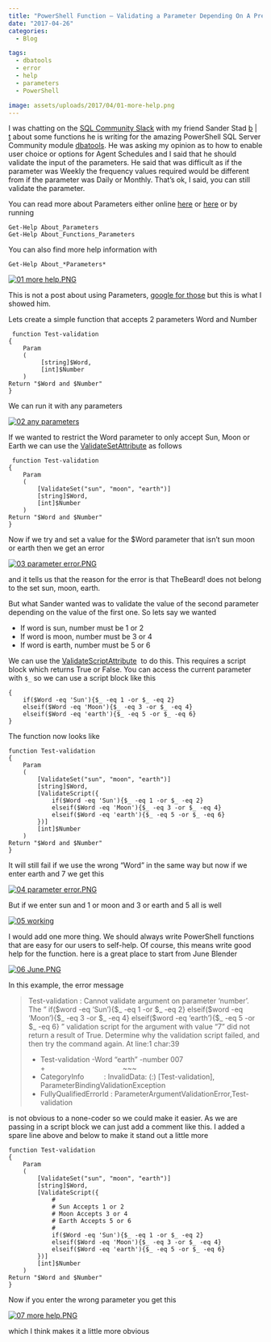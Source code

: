 ```yaml
---
title: "PowerShell Function – Validating a Parameter Depending On A Previous Parameter’s Value"
date: "2017-04-26"
categories:
  - Blog

tags:
  - dbatools
  - error
  - help
  - parameters
  - PowerShell

image: assets/uploads/2017/04/01-more-help.png
---
```

I was chatting on the [SQL Community Slack](https://sqlps.io/slack) with my friend Sander Stad [b](http://www.sqlstad.nl/) | [t](https://twitter.com/sqlstad) about some functions he is writing for the amazing PowerShell SQL Server Community module [dbatools](https://dbatools.io). He was asking my opinion as to how to enable user choice or options for Agent Schedules and I said that he should validate the input of the parameters. He said that was difficult as if the parameter was Weekly the frequency values required would be different from if the parameter was Daily or Monthly. That’s ok, I said, you can still validate the parameter.

You can read more about Parameters either online [here](https://msdn.microsoft.com/en-us/powershell/reference/5.1/microsoft.powershell.core/about/about_parameters) or [here](https://msdn.microsoft.com/en-us/powershell/reference/5.1/microsoft.powershell.core/about/about_functions_advanced_parameters) or by running
```
Get-Help About_Parameters
Get-Help About_Functions_Parameters
```
You can also find more help information with

`Get-Help About_*Parameters*`

[![01 more help.PNG](https://blog.robsewell.com/assets/uploads/2017/04/01-more-help.png)](https://blog.robsewell.com/assets/uploads/2017/04/01-more-help.png)

This is not a post about using Parameters, [google for those](https://www.google.co.uk/search?q=powershell+about+paramters&ie=&oe=#safe=strict&q=powershell+parameters&spf=370) but this is what I showed him.

Lets create a simple function that accepts 2 parameters Word and Number
```
 function Test-validation
{
    Param
    (
         [string]$Word,
         [int]$Number
    )
Return "$Word and $Number"
}
```
We can run it with any parameters

[![02 any parameters](https://blog.robsewell.com/assets/uploads/2017/04/02-any-parameters.png)](https://blog.robsewell.com/assets/uploads/2017/04/02-any-parameters.png)

If we wanted to restrict the Word parameter to only accept Sun, Moon or Earth we can use the [ValidateSetAttribute](https://msdn.microsoft.com/en-us/library/ms714434(v=vs.85).aspx) as follows
```
 function Test-validation
{
    Param
    (
        [ValidateSet("sun", "moon", "earth")]
        [string]$Word,
        [int]$Number
    )
Return "$Word and $Number"
}
```
Now if we try and set a value for the $Word parameter that isn’t sun moon or earth then we get an error

[![03 parameter error.PNG](https://blog.robsewell.com/assets/uploads/2017/04/03-parameter-error.png)](https://blog.robsewell.com/assets/uploads/2017/04/03-parameter-error.png)

and it tells us that the reason for the error is that TheBeard! does not belong to the set sun, moon, earth.

But what Sander wanted was to validate the value of the second parameter depending on the value of the first one. So lets say we wanted

*   If word is sun, number must be 1 or 2
*   If word is moon, number must be 3 or 4
*   If word is earth, number must be 5 or 6

We can use the [ValidateScriptAttribute](https://msdn.microsoft.com/en-us/library/system.management.automation.validatescriptattribute(v=vs.85).aspx)  to do this. This requires a script block which returns True or False. You can access the current parameter with `$_` so we can use a script block like this
```
{
    if($Word -eq 'Sun'){$_ -eq 1 -or $_ -eq 2}
    elseif($Word -eq 'Moon'){$_ -eq 3 -or $_ -eq 4}
    elseif($Word -eq 'earth'){$_ -eq 5 -or $_ -eq 6}
}
```
The function now looks like
```
function Test-validation
{
    Param
    (
        [ValidateSet("sun", "moon", "earth")]
        [string]$Word,
        [ValidateScript({
            if($Word -eq 'Sun'){$_ -eq 1 -or $_ -eq 2}
            elseif($Word -eq 'Moon'){$_ -eq 3 -or $_ -eq 4}
            elseif($Word -eq 'earth'){$_ -eq 5 -or $_ -eq 6}
        })]
        [int]$Number
    )
Return "$Word and $Number"
}
```
It will still fail if we use the wrong “Word” in the same way but now if we enter earth and 7 we get this

[![04 parameter error.PNG](https://blog.robsewell.com/assets/uploads/2017/04/04-parameter-error.png)](https://blog.robsewell.com/assets/uploads/2017/04/04-parameter-error.png)

But if we enter sun and 1 or moon and 3 or earth and 5 all is well

[![05 working](https://blog.robsewell.com/assets/uploads/2017/04/05-working.png)](https://blog.robsewell.com/assets/uploads/2017/04/05-working.png)

I would add one more thing. We should always write PowerShell functions that are easy for our users to self-help. Of course, this means write good help for the function. here is a great place to start from June Blender

[![06 June.PNG](https://blog.robsewell.com/assets/uploads/2017/04/06-june.png)](https://blog.robsewell.com/assets/uploads/2017/04/06-june.png)

In this example, the error message

> Test-validation : Cannot validate argument on parameter ‘number’. The ”
> if($word -eq ‘Sun’){$_ -eq 1 -or $_ -eq 2}
> elseif($word -eq ‘Moon’){$_ -eq 3 -or $_ -eq 4}
> elseif($word -eq ‘earth’){$_ -eq 5 -or $_ -eq 6}
> ” validation script for the argument with value “7” did not return a result of True. Determine why the validation script failed, and then try the
> command again.
> At line:1 char:39
> + Test-validation -Word “earth” -number 007
> +                                       ~~~
> + CategoryInfo          : InvalidData: (:) [Test-validation], ParameterBindingValidationException
> + FullyQualifiedErrorId : ParameterArgumentValidationError,Test-validation

is not obvious to a none-coder so we could make it easier. As we are passing in a script block we can just add a comment like this. I added a spare line above and below to make it stand out a little more
```
function Test-validation
{
    Param
    (
        [ValidateSet("sun", "moon", "earth")]
        [string]$Word,
        [ValidateScript({
            #
            # Sun Accepts 1 or 2
            # Moon Accepts 3 or 4
            # Earth Accepts 5 or 6
            #
            if($Word -eq 'Sun'){$_ -eq 1 -or $_ -eq 2}
            elseif($Word -eq 'Moon'){$_ -eq 3 -or $_ -eq 4}
            elseif($Word -eq 'earth'){$_ -eq 5 -or $_ -eq 6}
        })]
        [int]$Number
    )
Return "$Word and $Number"
}
```
Now if you enter the wrong parameter you get this

[![07 more help.PNG](https://blog.robsewell.com/assets/uploads/2017/04/07-more-help.png)](https://blog.robsewell.com/assets/uploads/2017/04/07-more-help.png)

which I think makes it a little more obvious

